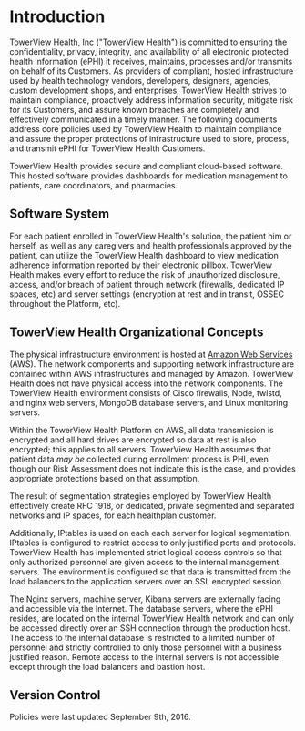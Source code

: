 # Introduction

TowerView Health, Inc ("TowerView Health") is committed to ensuring the confidentiality, privacy, integrity, and availability of all electronic protected health information (ePHI) it receives, maintains, processes and/or transmits on behalf of its Customers. As providers of compliant, hosted infrastructure used by health technology vendors, developers, designers, agencies, custom development shops, and enterprises, TowerView Health strives to maintain compliance, proactively address information security, mitigate risk for its Customers, and assure known breaches are completely and effectively communicated in a timely manner. The following documents address core policies used by TowerView Health to maintain compliance and assure the proper protections of infrastructure used to store, process, and transmit ePHI for TowerView Health Customers.

TowerView Health provides secure and compliant cloud-based software. This hosted software provides dashboards for medication management to patients, care coordinators, and pharmacies. 

## Software System

For each patient enrolled in TowerView Health's solution, the patient him or herself, as well as any caregivers and health professionals approved by the patient, can utilize the TowerView Health dashboard to view medication adherence information reported by their electronic pillbox. TowerView Health makes every effort to reduce the risk of unauthorized disclosure, access, and/or breach of patient through network (firewalls, dedicated IP spaces, etc) and server settings (encryption at rest and in transit, OSSEC throughout the Platform, etc).

## TowerView Health Organizational Concepts

The physical infrastructure environment is hosted at [Amazon Web Services](https://aws.amazon.com/) (AWS). The network components and supporting network infrastructure are contained within AWS infrastructures and managed by Amazon. TowerView Health does not have physical access into the network components. The TowerView Health environment consists of Cisco firewalls, Node, twistd, and nginx web servers, MongoDB database servers, and Linux monitoring servers.

Within the TowerView Health Platform on AWS, all data transmission is encrypted and all hard drives are encrypted so data at rest is also encrypted; this applies to all servers. TowerView Health assumes that patient data *may be* collected during enrollment process is PHI, even though our Risk Assessment does not indicate this is the case, and provides appropriate protections based on that assumption.

The result of segmentation strategies employed by TowerView Health effectively create RFC 1918, or dedicated, private segmented and separated networks and IP spaces, for each healthplan customer.

Additionally, IPtables is used on each each server for logical segmentation. IPtables is configured to restrict access to only justified ports and protocols. TowerView Health has implemented strict logical access controls so that only authorized personnel are given access to the internal management servers. The environment is configured so that data is transmitted from the load balancers to the application servers over an SSL encrypted session.

The Nginx servers, machine server, Kibana servers are externally facing and accessible via the Internet. The database servers, where the ePHI resides, are located on the internal TowerView Health network and can only be accessed directly over an SSH connection through the production host. The access to the internal database is restricted to a limited number of personnel and strictly controlled to only those personnel with a business justified reason. Remote access to the internal servers is not accessible except through the load balancers and bastion host.

## Version Control

Policies were last updated September 9th, 2016.
